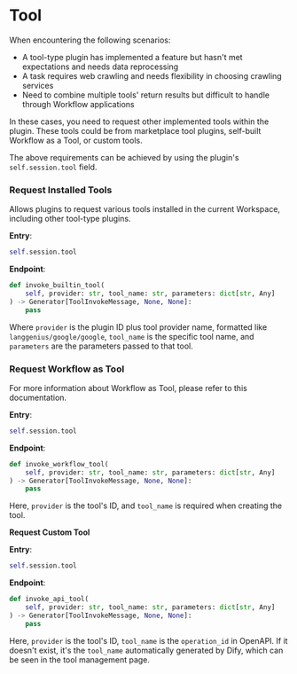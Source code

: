 # Tool

When encountering the following scenarios:

* A tool-type plugin has implemented a feature but hasn't met expectations and needs data reprocessing
* A task requires web crawling and needs flexibility in choosing crawling services
* Need to combine multiple tools' return results but difficult to handle through Workflow applications

In these cases, you need to request other implemented tools within the plugin. These tools could be from marketplace tool plugins, self-built Workflow as a Tool, or custom tools.

The above requirements can be achieved by using the plugin's `self.session.tool` field.

### **Request Installed Tools**

Allows plugins to request various tools installed in the current Workspace, including other tool-type plugins.

**Entry**:

```python
self.session.tool
```

**Endpoint**:

```python
def invoke_builtin_tool(
    self, provider: str, tool_name: str, parameters: dict[str, Any]
) -> Generator[ToolInvokeMessage, None, None]:
    pass
```

Where `provider` is the plugin ID plus tool provider name, formatted like `langgenius/google/google`, `tool_name` is the specific tool name, and `parameters` are the parameters passed to that tool.

### **Request Workflow as Tool**

For more information about Workflow as Tool, please refer to this documentation.

**Entry**:

```python
self.session.tool
```

**Endpoint**:

```python
def invoke_workflow_tool(
    self, provider: str, tool_name: str, parameters: dict[str, Any]
) -> Generator[ToolInvokeMessage, None, None]:
    pass
```

Here, `provider` is the tool's ID, and `tool_name` is required when creating the tool.

**Request Custom Tool**

**Entry**:

```python
self.session.tool
```

**Endpoint**:

```python
def invoke_api_tool(
    self, provider: str, tool_name: str, parameters: dict[str, Any]
) -> Generator[ToolInvokeMessage, None, None]:
    pass
```

Here, `provider` is the tool's ID, `tool_name` is the `operation_id` in OpenAPI. If it doesn't exist, it's the `tool_name` automatically generated by Dify, which can be seen in the tool management page.
